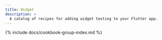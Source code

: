 ```yaml
---
title: Widget
description: >
  A catalog of recipes for adding widget testing to your Flutter app.
---
```


{% include docs/cookbook-group-index.md %}
